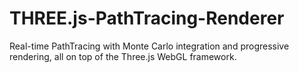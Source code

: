 # THREE.js-PathTracing-Renderer
Real-time PathTracing with Monte Carlo integration and progressive rendering, all on top of the Three.js WebGL framework.

